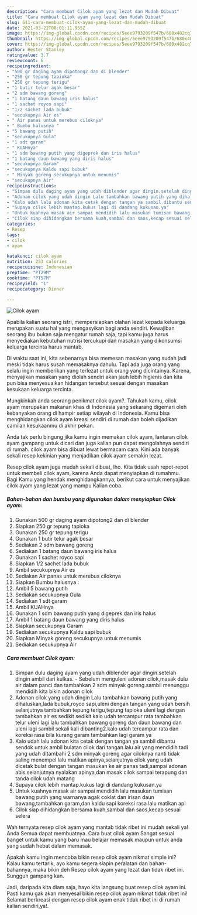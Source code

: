 ```yaml
---
description: "Cara membuat Cilok ayam yang lezat dan Mudah Dibuat"
title: "Cara membuat Cilok ayam yang lezat dan Mudah Dibuat"
slug: 611-cara-membuat-cilok-ayam-yang-lezat-dan-mudah-dibuat
date: 2021-03-22T08:01:11.955Z
image: https://img-global.cpcdn.com/recipes/5eee9793209f547b/680x482cq70/cilok-ayam-foto-resep-utama.jpg
thumbnail: https://img-global.cpcdn.com/recipes/5eee9793209f547b/680x482cq70/cilok-ayam-foto-resep-utama.jpg
cover: https://img-global.cpcdn.com/recipes/5eee9793209f547b/680x482cq70/cilok-ayam-foto-resep-utama.jpg
author: Hester Stanley
ratingvalue: 3.7
reviewcount: 6
recipeingredient:
- "500 gr daging ayam dipotong2 dan di blender"
- "250 gr tepung tapioka"
- "250 gr tepung terigu"
- "1 butir telur agak besar"
- "2 sdm bawang goreng"
- "1 batang daun bawang iris halus"
- "1 sachet royco sapi"
- "1/2 sachet lada bubuk"
- "secukupnya Air es"
- " Air panas untuk merebus ciloknya"
- " Bumbu halusnya "
- "5 bawang putih"
- "secukupnya Gula"
- "1 sdt garam"
- " KUAHnya"
- "1 sdm bawang putih yang digeprek dan iris halus"
- "1 batang daun bawang yang diris halus"
- "secukupnya Garam"
- "secukupnya Kaldu sapi bubuk"
- " Minyak goreng secukupnya untuk menumis"
- "secukupnya Air"
recipeinstructions:
- "Simpan dulu daging ayam yang udah diblender agar dingin.setelah dingin ambil dari kulkas. Sebelum menguleni adonan cilok,masak dulu air dalam panci dan tambahkan 2 sdm minyak goreng.sambil menunggu mendidih kita bikin adonan cilok"
- "Adonan cilok yang udah dingin Lalu tambahkan bawang putih yang dihaluskan,lada bubuk,royco sapi,uleni dengan tangan yang udah bersih selanjutnya tambahkan tepung terigu,tepung tapioka uleni lagi dengan tambahkan air es sedikit sedikit kalo udah tercampur rata tambahkan telur uleni lagi lalu tambahkan bawang goreng dan daun bawang dan uleni lagi sambil sekali kali dibanting2.kalo udah tercampur rata dan koreksi rasa bila kurang garam tambahkan lagi garam ya"
- "Kalo udah lalu adonan kita cetak dengan tangan ya sambil dibantu sendok untuk ambil bulatan cilok dari tangan.lalu air yang mendidih tadi yang udah ditambahi 2 sdm minyak goreng agar ciloknya nanti tidak saling menempel lalu matikan apinya,selanjutnya cilok yang udah dicetak bulat dengan tangan masukan ke air panas tadi,sampai adonan abis.selanjutnya nyalakan apinya,dan masak cilok sampai terapung dan tanda cilok udah matang"
- "Supaya cilok lebih mantap.kukus lagi di dandang kukusan.ya"
- "Untuk kuahnya masak air sampai mendidih lalu masukan tumisan bawang putih yang warnanya agak coklat dan irisan daun bawang,tambahkan garam,dan kaldu sapi koreksi rasa lalu matikan api"
- "Cilok siap dihidangkan bersama kuah,sambal dan saos,kecap sesuai selera"
categories:
- Resep
tags:
- cilok
- ayam

katakunci: cilok ayam 
nutrition: 253 calories
recipecuisine: Indonesian
preptime: "PT29M"
cooktime: "PT57M"
recipeyield: "1"
recipecategory: Dinner

---
```



![Cilok ayam](https://img-global.cpcdn.com/recipes/5eee9793209f547b/680x482cq70/cilok-ayam-foto-resep-utama.jpg)

Apabila kalian seorang istri, mempersiapkan olahan lezat kepada keluarga merupakan suatu hal yang mengasyikan bagi anda sendiri. Kewajiban seorang ibu bukan saja mengatur rumah saja, tapi kamu juga harus menyediakan kebutuhan nutrisi tercukupi dan masakan yang dikonsumsi keluarga tercinta harus mantab.

Di waktu  saat ini, kita sebenarnya bisa memesan masakan yang sudah jadi meski tidak harus susah memasaknya dahulu. Tapi ada juga orang yang selalu ingin memberikan yang terlezat untuk orang yang dicintainya. Karena, menyajikan masakan yang diolah sendiri akan jauh lebih higienis dan kita pun bisa menyesuaikan hidangan tersebut sesuai dengan masakan kesukaan keluarga tercinta. 



Mungkinkah anda seorang penikmat cilok ayam?. Tahukah kamu, cilok ayam merupakan makanan khas di Indonesia yang sekarang digemari oleh kebanyakan orang di hampir setiap wilayah di Indonesia. Kamu bisa menghidangkan cilok ayam kreasi sendiri di rumah dan boleh dijadikan camilan kesukaanmu di akhir pekan.

Anda tak perlu bingung jika kamu ingin memakan cilok ayam, lantaran cilok ayam gampang untuk dicari dan juga kalian pun dapat mengolahnya sendiri di rumah. cilok ayam bisa dibuat lewat bermacam cara. Kini ada banyak sekali resep kekinian yang menjadikan cilok ayam semakin lezat.

Resep cilok ayam juga mudah sekali dibuat, lho. Kita tidak usah repot-repot untuk membeli cilok ayam, karena Anda dapat menyiapkan di rumahmu. Bagi Kamu yang hendak menghidangkannya, berikut cara untuk menyajikan cilok ayam yang lezat yang mampu Kalian coba.

<!--inarticleads1-->

##### Bahan-bahan dan bumbu yang digunakan dalam menyiapkan Cilok ayam:

1. Gunakan 500 gr daging ayam dipotong2 dan di blender
1. Siapkan 250 gr tepung tapioka
1. Gunakan 250 gr tepung terigu
1. Gunakan 1 butir telur agak besar
1. Sediakan 2 sdm bawang goreng
1. Sediakan 1 batang daun bawang iris halus
1. Gunakan 1 sachet royco sapi
1. Siapkan 1/2 sachet lada bubuk
1. Ambil secukupnya Air es
1. Sediakan  Air panas untuk merebus ciloknya
1. Siapkan  Bumbu halusnya :
1. Ambil 5 bawang putih
1. Sediakan secukupnya Gula
1. Sediakan 1 sdt garam
1. Ambil  KUAHnya
1. Gunakan 1 sdm bawang putih yang digeprek dan iris halus
1. Ambil 1 batang daun bawang yang diris halus
1. Siapkan secukupnya Garam
1. Sediakan secukupnya Kaldu sapi bubuk
1. Siapkan  Minyak goreng secukupnya untuk menumis
1. Sediakan secukupnya Air




<!--inarticleads2-->

##### Cara membuat Cilok ayam:

1. Simpan dulu daging ayam yang udah diblender agar dingin.setelah dingin ambil dari kulkas. - Sebelum menguleni adonan cilok,masak dulu air dalam panci dan tambahkan 2 sdm minyak goreng.sambil menunggu mendidih kita bikin adonan cilok
1. Adonan cilok yang udah dingin Lalu tambahkan bawang putih yang dihaluskan,lada bubuk,royco sapi,uleni dengan tangan yang udah bersih selanjutnya tambahkan tepung terigu,tepung tapioka uleni lagi dengan tambahkan air es sedikit sedikit kalo udah tercampur rata tambahkan telur uleni lagi lalu tambahkan bawang goreng dan daun bawang dan uleni lagi sambil sekali kali dibanting2.kalo udah tercampur rata dan koreksi rasa bila kurang garam tambahkan lagi garam ya
1. Kalo udah lalu adonan kita cetak dengan tangan ya sambil dibantu sendok untuk ambil bulatan cilok dari tangan.lalu air yang mendidih tadi yang udah ditambahi 2 sdm minyak goreng agar ciloknya nanti tidak saling menempel lalu matikan apinya,selanjutnya cilok yang udah dicetak bulat dengan tangan masukan ke air panas tadi,sampai adonan abis.selanjutnya nyalakan apinya,dan masak cilok sampai terapung dan tanda cilok udah matang
1. Supaya cilok lebih mantap.kukus lagi di dandang kukusan.ya
1. Untuk kuahnya masak air sampai mendidih lalu masukan tumisan bawang putih yang warnanya agak coklat dan irisan daun bawang,tambahkan garam,dan kaldu sapi koreksi rasa lalu matikan api
1. Cilok siap dihidangkan bersama kuah,sambal dan saos,kecap sesuai selera




Wah ternyata resep cilok ayam yang mantab tidak ribet ini mudah sekali ya! Anda Semua dapat membuatnya. Cara buat cilok ayam Sangat sesuai banget untuk kamu yang baru mau belajar memasak maupun untuk anda yang sudah hebat dalam memasak.

Apakah kamu ingin mencoba bikin resep cilok ayam nikmat simple ini? Kalau kamu tertarik, ayo kamu segera siapin peralatan dan bahan-bahannya, maka bikin deh Resep cilok ayam yang lezat dan tidak ribet ini. Sungguh gampang kan. 

Jadi, daripada kita diam saja, hayo kita langsung buat resep cilok ayam ini. Pasti kamu gak akan menyesal bikin resep cilok ayam nikmat tidak ribet ini! Selamat berkreasi dengan resep cilok ayam enak tidak ribet ini di rumah kalian sendiri,ya!.

